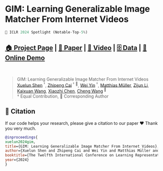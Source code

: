 # GIM: Learning Generalizable Image Matcher From Internet Videos

```python
🌟 ICLR 2024 Spotlight (Notable-Top-5%)
```

## [🏠 Project Page](https://xuelunshen.com/gim.com/) | [📄 Paper](https://openreview.net/pdf?id=NYN1b8GRGS) | [🎥 Video](https://xuelunshen.com/gim.com/) | [🗄️ Data](https://xuelunshen.com/gim.com/) | [🤗 Online Demo](https://xuelunshen.com/gim.com/)
<br/>

> GIM: Learning Generalizable Image Matcher From Internet Videos  
> [Xuelun Shen](https://scholar.google.com/citations?user=kvvKmvoAAAAJ&hl=zh-CN/)<sup> †</sup>, [Zhipeng Cai](https://zhipengcai.github.io/)<sup> † 📧</sup>, [Wei Yin](https://yvanyin.net/)<sup> †</sup>, [Matthias Müller](https://matthias.pw/), [Zijun Li](https://scholar.google.com/citations?user=g8PdMBcAAAAJ&hl=zh-CN/), [Kaixuan Wang](https://wang-kx.github.io/), [Xiaozhi Chen](https://xiaozhichen.github.io/), [Cheng Wang](https://chwang.xmu.edu.cn//)<sup> 📧</sup>  
> † Equal Contribution, 📧 Corresponding Author

## 📌 Citation

If our code helps your research, please give a citation to our paper ❤️ Thank you very much.

```bibtex
@inproceedings{
xuelun2024gim,
title={GIM: Learning Generalizable Image Matcher From Internet Videos},
author={Xuelun Shen and Zhipeng Cai and Wei Yin and Matthias Müller and Zijun Li and Kaixuan Wang and Xiaozhi Chen and Cheng Wang},
booktitle={The Twelfth International Conference on Learning Representations},
year={2024}
}
```

